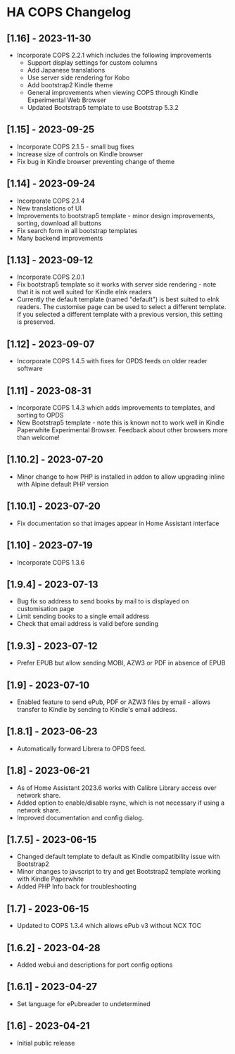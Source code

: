 # HA COPS Changelog

## [1.16] - 2023-11-30

- Incorporate COPS 2.2.1 which includes the following improvements
  - Support display settings for custom columns
  - Add Japanese translations
  - Use server side rendering for Kobo
  - Add bootstrap2 Kindle theme
  - General improvements when viewing COPS through Kindle Experimental Web Browser
  - Updated Bootstrap5 template to use Bootstrap 5.3.2

## [1.15] - 2023-09-25

- Incorporate COPS 2.1.5 - small bug fixes
- Increase size of controls on Kindle browser
- Fix bug in Kindle browser preventing change of theme

## [1.14] - 2023-09-24

- Incorporate COPS 2.1.4
- New translations of UI
- Improvements to bootstrap5 template - minor design improvements, sorting, download all buttons
- Fix search form in all bootstrap templates
- Many backend improvements

## [1.13] - 2023-09-12

- Incorporate COPS 2.0.1
- Fix bootstrap5 template so it works with server side rendering - note that it is not well suited for Kindle eInk readers
- Currently the default template (named "default") is best suited to eInk readers. The customise page can be used to select a different template. If you selected a different template with a previous version, this setting is preserved.

## [1.12] - 2023-09-07

- Incorporate COPS 1.4.5 with fixes for OPDS feeds on older reader software

## [1.11] - 2023-08-31

- Incorporate COPS 1.4.3 which adds improvements to templates, and sorting to OPDS
- New Bootstrap5 template - note this is known not to work well in Kindle Paperwhite Experimental Browser. Feedback about other browsers more than welcome!

## [1.10.2] - 2023-07-20

- Minor change to how PHP is installed in addon to allow upgrading inline with Alpine default PHP version

## [1.10.1] - 2023-07-20

- Fix documentation so that images appear in Home Assistant interface

## [1.10] - 2023-07-19

- Incorporate COPS 1.3.6

## [1.9.4] - 2023-07-13

- Bug fix so address to send books by mail to is displayed on customisation page
- Limit sending books to a single email address
- Check that email address is valid before sending

## [1.9.3] - 2023-07-12

- Prefer EPUB but allow sending MOBI, AZW3 or PDF in absence of EPUB

## [1.9] - 2023-07-10

- Enabled feature to send ePub, PDF or AZW3 files by email - allows transfer to Kindle by sending to Kindle's email address.

## [1.8.1] - 2023-06-23

- Automatically forward Librera to OPDS feed.

## [1.8] - 2023-06-21

- As of Home Assistant 2023.6 works with Calibre Library access over network share.
- Added option to enable/disable rsync, which is not necessary if using a network share.
- Improved documentation and config dialog.

## [1.7.5] - 2023-06-15

- Changed default template to default as Kindle compatibility issue with Bootstrap2
- Minor changes to javscript to try and get Bootstrap2 template working with Kindle Paperwhite
- Added PHP Info back for troubleshooting

## [1.7] - 2023-06-15

- Updated to COPS 1.3.4 which allows ePub v3 without NCX TOC

## [1.6.2] - 2023-04-28

- Added webui and descriptions for port config options

## [1.6.1] - 2023-04-27

- Set language for ePubreader to undetermined

## [1.6] - 2023-04-21

- Initial public release
